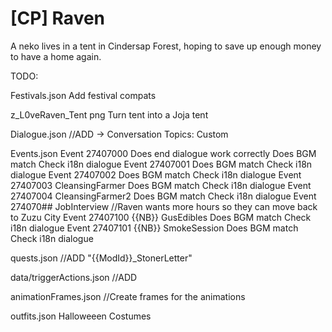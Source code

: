 # [CP] Raven
A neko lives in a tent in Cindersap Forest, hoping to save up enough money to have a home again.

TODO:

Festivals.json
    Add festival compats

z_L0veRaven_Tent png
    Turn tent into a Joja tent

Dialogue.json
    //ADD -> Conversation Topics: Custom

Events.json
    Event 27407000
        Does end dialogue work correctly
        Does BGM match
        Check i18n dialogue
    Event 27407001
        Does BGM match
        Check i18n dialogue
    Event 27407002
        Does BGM match
        Check i18n dialogue
    Event 27407003 CleansingFarmer
        Does BGM match
        Check i18n dialogue
    Event 27407004 CleansingFarmer2
        Does BGM match
        Check i18n dialogue
    Event 274070## JobInterview
        //Raven wants more hours so they can move back to Zuzu City
    Event 27407100 {{NB}} GusEdibles
        Does BGM match
        Check i18n dialogue
    Event 27407101 {{NB}} SmokeSession
        Does BGM match
        Check i18n dialogue

quests.json
    //ADD
        "{{ModId}}_StonerLetter"

data/triggerActions.json
    //ADD

animationFrames.json
    //Create frames for the animations

outfits.json
    Halloweeen Costumes
